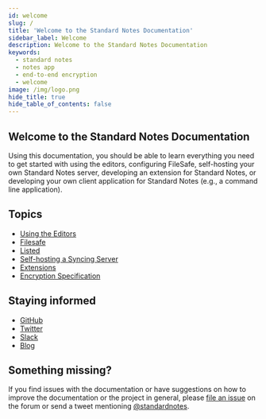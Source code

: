 ```yaml
---
id: welcome
slug: /
title: 'Welcome to the Standard Notes Documentation'
sidebar_label: Welcome
description: Welcome to the Standard Notes Documentation
keywords:
  - standard notes
  - notes app
  - end-to-end encryption
  - welcome
image: /img/logo.png
hide_title: true
hide_table_of_contents: false
---
```


## Welcome to the Standard Notes Documentation

Using this documentation, you should be able to learn everything you need to get started with using the editors, configuring FileSafe, self-hosting your own Standard Notes server, developing an extension for Standard Notes, or developing your own client application for Standard Notes (e.g., a command line application).

## Topics

- [Using the Editors](/usage)
- [Filesafe](/filesafe/aws)
- [Listed](/listed/creating-a-blog-from-your-notes-with-listed-and-standard-notes)
- [Self-hosting a Syncing Server](/self-hosting/getting-started)
- [Extensions](/extensions/intro)
- [Encryption Specification](/specification/encryption)

## Staying informed

- [GitHub](https://github.com/standardnotes)
- [Twitter](https://twitter.com/standardnotes)
- [Slack](https://standardnotes.org/slack)
- [Blog](https://blog.standardnotes.org)

## Something missing?

If you find issues with the documentation or have suggestions on how to improve the documentation or the project in general, please [file an issue](https://github.com/standardnotes/forum) on the forum or send a tweet mentioning [@standardnotes](https://twitter.com/standardnotes).
